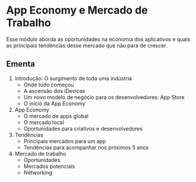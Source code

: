 # App Economy e Mercado de Trabalho
Esse módulo aborda as oportunidades na economia dos aplicativos e quais as principais tendências desse mercado que não para de crescer.

## Ementa
1.	Introdução: O surgimento de toda uma indústria
    * Onde tudo começou
    * A ascensão dos iDevices
    * Um novo modelo de negócio para os desenvolvedores: App Store
    * O início da App Economy
2.	App Economy
    * O mercado de apps global
    * O mercado local
    * Oportunidades para criativos e desenvolvedores
3.	Tendências
    * Principais mercados para um app
    * Tendências para acompanhar nos próximos 5 anos
4.	Mercado de trabalho
    * Oportunidades
    * Mercados potenciais
    * Networking
